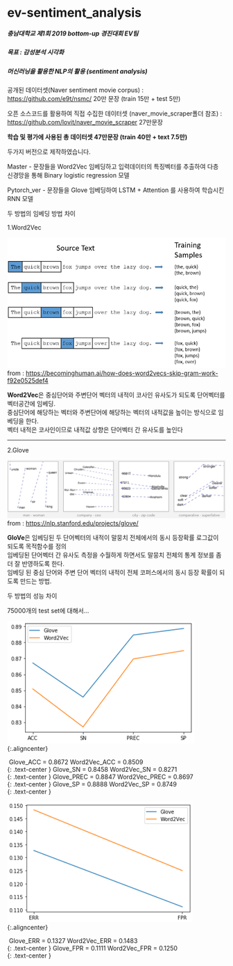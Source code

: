 # ev-sentiment_analysis
##### 충남대학교 제1회 2019 bottom-up 경진대회 EV팀 <br>

##### 목표 : 감성분석 시각화<br>

##### 머신러닝을 활용한 NLP의 활용 (sentiment analysis)<br>

공개된 데이터셋(Naver sentiment movie corpus) : <https://github.com/e9t/nsmc/>
20만 문장 (train 15만 + test 5만)

오픈 소스코드를 활용하여
직접 수집한 데이터셋 (naver_movie_scraper폴더 참조) : <https://github.com/lovit/naver_movie_scraper>
27만문장

**학습 및 평가에 사용된 총 데이터셋 47만문장 (train 40만 + text 7.5만)**




두가지 버전으로 제작하였습니다.

Master - 문장들을 Word2Vec 임베딩하고 입력데이터의 특징벡터를 추출하여 다층 신경망을 통해 Binary logistic regression 모델

Pytorch_ver - 문장들을 Glove 임베딩하여 LSTM + Attention 를 사용하여 학습시킨 RNN 모델



두 방법의 임베딩 방법 차이

1.Word2Vec

![Word2Vec.png](./Word2vec.png)
from : https://becominghuman.ai/how-does-word2vecs-skip-gram-work-f92e0525def4

**Word2Vec**은 중심단어와 주변단어 벡터의 내적이 코사인 유사도가 되도록 단어벡터를 벡터공간에 임베딩.<br/>
중심단어에 해당하는 벡터와 주변단어에 해당하는 벡터의 내적값을 높이는 방식으로 임베딩을 한다.<br/>벡터 내적은 코사인이므로 내적값 상향은 단어벡터 간 유사도를 높인다<br/>

<hr/>

2.Glove

![Glove.png](./Glove.png)
from : https://nlp.stanford.edu/projects/glove/

**GloVe**은 임베딩된 두 단어벡터의 내적이 말뭉치 전체에서의 동시 등장확률 로그값이 되도록 목적함수를 정의<br/>
임베딩된 단어벡터 간 유사도 측정을 수월하게 하면서도 말뭉치 전체의 통계 정보를 좀 더 잘 반영하도록 한다.<br/>
임베딩 된 중심 단어와 주변 단어 벡터의 내적이 전체 코퍼스에서의 동시 등장 확률이 되도록 만드는 방법.<br/>




두 방법의 성능 차이

75000개의 test set에 대해서...

![정확도.png](./정확도.PNG) {:.aligncenter}

​												Glove_ACC = 0.8672      Word2Vec_ACC = 0.8509<br/> {: .text-center }
​												Glove_SN = 0.8458        Word2Vec_SN = 0.8271<br/> {: .text-center }
​												Glove_PREC = 0.8847    Word2Vec_PREC = 0.8697<br/> {: .text-center }
​												Glove_SP = 0.8888         Word2Vec_SP = 0.8749<br/> {: .text-center }

![손실도.png](./손실도.PNG) {:.aligncenter}

​												Glove_ERR = 0.1327     Word2Vec_ERR = 0.1483<br/> {: .text-center }
​												Glove_FPR = 0.1111     Word2Vec_FPR = 0.1250<br/> {: .text-center }
